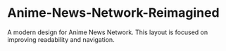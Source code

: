 # Anime-News-Network-Reimagined
A modern design for Anime News Network. This layout is focused on improving readability and navigation.
